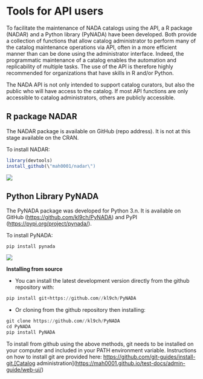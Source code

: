 # Tools for API users

To facilitate the maintenance of NADA catalogs using the API, a R
package (NADAR) and a Python library (PyNADA) have been developed. Both
provide a collection of functions that allow catalog administrator to
perform many of the catalog maintenance operations via API, often in a
more efficient manner than can be done using the administrator
interface. Indeed, the programmatic maintenance of a catalog enables the
automation and replicability of multiple tasks. The use of the API is
therefore highly recommended for organizations that have skills in R
and/or Python.

The NADA API is not only intended to support catalog curators, but also
the public who will have access to the catalog. If most API functions
are only accessible to catalog administrators, others are publicly
accessible.

## R package NADAR

The NADAR package is available on GitHub (repo address). It is not at
this stage available on the CRAN.

To install NADAR:

```r
library(devtools)
install_github(\"mah0001/nadar\")
```

![](~@imageBase/images/image47.png)

## Python Library PyNADA

The PyNADA package was developed for Python 3.n. It is available on
GitHub (https://github.com/kl9ch/PyNADA) and PyPI
(https://pypi.org/project/pynada/).

To install PyNADA:

```
pip install pynada
```

![](~@imageBase/images/image48.png)

**Installing from source**

-   You can install the latest development version directly from the github repository with:
```python
pip install git+https://github.com//kl9ch/PyNADA
```
-   Or cloning from the github repository then installing:

```python
git clone https://github.com//kl9ch/PyNADA
cd PyNADA
pip install PyNADA
```

To install from github using the above methods, git needs to be installed on your computer and included in your PATH environment variable. Instructions on how to install git are provided here: https://github.com/git-guides/install-git.[Catalog administration](https://mah0001.github.io/test-docs/admin-guide/web-ui/)
